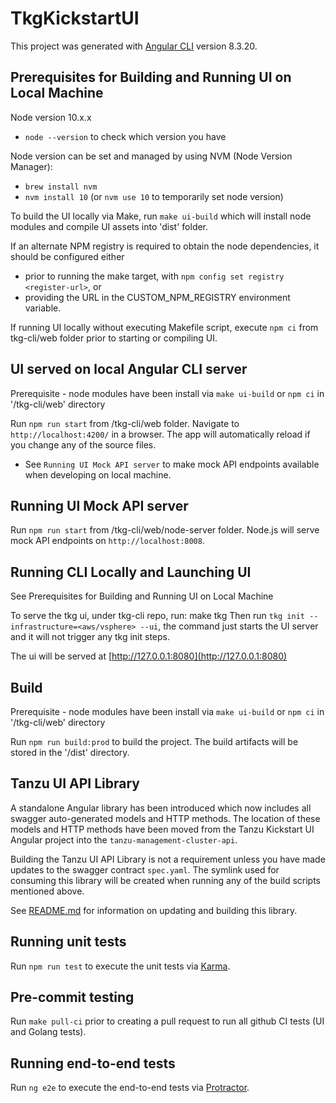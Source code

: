 # TkgKickstartUI

This project was generated with [Angular CLI](https://github.com/angular/angular-cli) version 8.3.20.

## Prerequisites for Building and Running UI on Local Machine

Node version 10.x.x

- `node --version` to check which version you have

Node version can be set and managed by using NVM (Node Version Manager):

- `brew install nvm`
- `nvm install 10` (or `nvm use 10` to temporarily set node version)

To build the UI locally via Make, run `make ui-build` which will install node modules and compile UI assets into 'dist' folder.

If an alternate NPM registry is required to obtain the node dependencies, it should be configured either

- prior to running the make target, with `npm config set registry <register-url>`, or
- providing the URL in the CUSTOM_NPM_REGISTRY environment variable.

If running UI locally without executing Makefile script, execute `npm ci` from tkg-cli/web folder prior to starting or compiling UI.

## UI served on local Angular CLI server

Prerequisite - node modules have been install via `make ui-build` or `npm ci` in '/tkg-cli/web' directory

Run `npm run start` from /tkg-cli/web folder. Navigate to `http://localhost:4200/` in a browser. The app will automatically reload if you change any of the source files.

- See `Running UI Mock API server` to make mock API endpoints available when developing on local machine.

## Running UI Mock API server

Run `npm run start` from /tkg-cli/web/node-server folder. Node.js will serve mock API endpoints on `http://localhost:8008`.

## Running CLI Locally and Launching UI

See Prerequisites for Building and Running UI on Local Machine

To serve the tkg ui, under tkg-cli repo, run: make tkg
Then run `tkg init --infrastructure=<aws/vsphere> --ui`, the command just starts the UI server and it will not trigger any tkg init steps.

The ui will be served at [http://127.0.0.1:8080](http://127.0.0.1:8080)

## Build

Prerequisite - node modules have been install via `make ui-build` or `npm ci` in '/tkg-cli/web' directory

Run `npm run build:prod` to build the project. The build artifacts will be stored in the '/dist' directory.

## Tanzu UI API Library

A standalone Angular library has been introduced which now includes all swagger auto-generated models and HTTP methods.
The location of these models and HTTP methods have been moved from the Tanzu Kickstart UI Angular project into the `tanzu-management-cluster-api`.

Building the Tanzu UI API Library is not a requirement unless you have made updates to the swagger contract `spec.yaml`.
The symlink used for consuming this library will be created when running any of the build scripts mentioned above.

See [README.md](../web-libraries/tanzu-mgmt-plugin-ui-libs/README.md) for information on updating and building this library.

## Running unit tests

Run `npm run test` to execute the unit tests via [Karma](https://karma-runner.github.io).

## Pre-commit testing

Run `make pull-ci` prior to creating a pull request to run all github CI tests (UI and Golang tests).

## Running end-to-end tests

Run `ng e2e` to execute the end-to-end tests via [Protractor](http://www.protractortest.org/).
